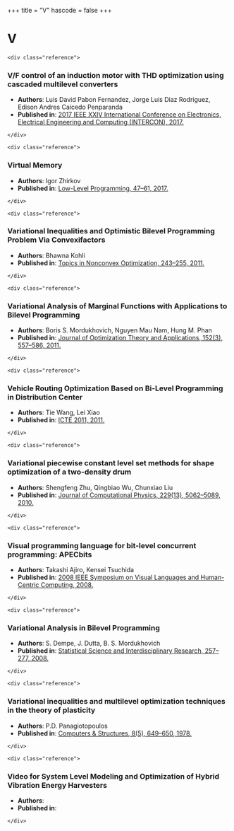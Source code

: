 <!--
File generated by bibs-to-md.jl
-->
+++
title = "V"
hascode = false
+++

# V
~~~
<div class="reference">
~~~
### V/F control of an induction motor with THD optimization using cascaded multilevel converters
- **Authors**: Luis David Pabon Fernandez, Jorge Luis Diaz Rodriguez, Edison Andres Caicedo Penparanda
- **Published in**: [2017 IEEE XXIV International Conference on Electronics, Electrical Engineering and Computing (INTERCON), 2017.](https://doi.org/10.1109/intercon.2017.8079716)
~~~
</div>
~~~
~~~
<div class="reference">
~~~
### Virtual Memory
- **Authors**: Igor Zhirkov
- **Published in**: [Low-Level Programming, 47–61, 2017.](https://doi.org/10.1007/978-1-4842-2403-8_4)
~~~
</div>
~~~
~~~
<div class="reference">
~~~
### Variational Inequalities and Optimistic Bilevel Programming Problem Via Convexifactors
- **Authors**: Bhawna Kohli
- **Published in**: [Topics in Nonconvex Optimization, 243–255, 2011.](https://doi.org/10.1007/978-1-4419-9640-4_15)
~~~
</div>
~~~
~~~
<div class="reference">
~~~
### Variational Analysis of Marginal Functions with Applications to Bilevel Programming
- **Authors**: Boris S. Mordukhovich, Nguyen Mau Nam, Hung M. Phan
- **Published in**: [Journal of Optimization Theory and Applications, 152(3), 557–586, 2011.](https://doi.org/10.1007/s10957-011-9940-1)
~~~
</div>
~~~
~~~
<div class="reference">
~~~
### Vehicle Routing Optimization Based on Bi-Level Programming in Distribution Center
- **Authors**: Tie Wang, Lei Xiao
- **Published in**: [ICTE 2011, 2011.](https://doi.org/10.1061/41184(419)389)
~~~
</div>
~~~
~~~
<div class="reference">
~~~
### Variational piecewise constant level set methods for shape optimization of a two-density drum
- **Authors**: Shengfeng Zhu, Qingbiao Wu, Chunxiao Liu
- **Published in**: [Journal of Computational Physics, 229(13), 5062–5089, 2010.](https://doi.org/10.1016/j.jcp.2010.03.026)
~~~
</div>
~~~
~~~
<div class="reference">
~~~
### Visual programming language for bit-level concurrent programming: APECbits
- **Authors**: Takashi Ajiro, Kensei Tsuchida
- **Published in**: [2008 IEEE Symposium on Visual Languages and Human-Centric Computing, 2008.](https://doi.org/10.1109/vlhcc.2008.4639069)
~~~
</div>
~~~
~~~
<div class="reference">
~~~
### Variational Analysis in Bilevel Programming
- **Authors**: S. Dempe, J. Dutta, B. S. Mordukhovich
- **Published in**: [Statistical Science and Interdisciplinary Research, 257–277, 2008.](https://doi.org/10.1142/9789812813220_0015)
~~~
</div>
~~~
~~~
<div class="reference">
~~~
### Variational inequalities and multilevel optimization techniques in the theory of plasticity
- **Authors**: P.D. Panagiotopoulos
- **Published in**: [Computers & Structures, 8(5), 649–650, 1978.](https://doi.org/10.1016/0045-7949(78)90103-7)
~~~
</div>
~~~
~~~
<div class="reference">
~~~
### Video for System Level Modeling and Optimization of Hybrid Vibration Energy Harvesters
- **Authors**: 
- **Published in**: [](https://doi.org/10.1109/iscas45731.2020.9180495/video)
~~~
</div>
~~~

